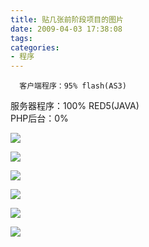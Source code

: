 ```yaml
---
title: 贴几张前阶段项目的图片
date: 2009-04-03 17:38:08
tags:
categories:
- 程序
---
```

      客户端程序：95% flash(AS3)   
 服务器程序：100% RED5(JAVA)   
 PHP后台：0%   
   
  [ ![](http://b16.photo.store.qq.com/http_imgload.cgi?/rurl4_b=dd4a193bd611fd53860a4d94d6c74fb34150a6f95f5e36fe274f17a6eaa416c776abe592dcf50876861c2ce2a9e0b34f413f9cced3bb51c92dc9ae15d4770f856e449a82622162f03a8990620b865d1c429feebb) ](http://b16.photo.store.qq.com/http_imgload.cgi?/rurl4_b=dd4a193bd611fd53860a4d94d6c74fb34150a6f95f5e36fe274f17a6eaa416c776abe592dcf50876861c2ce2a9e0b34f413f9cced3bb51c92dc9ae15d4770f856e449a82622162f03a8990620b865d1c429feebb)    
   
  [ ![](http://b16.photo.store.qq.com/http_imgload.cgi?/rurl4_b=dd4a193bd611fd53860a4d94d6c74fb35c57675ce87efc638628a2b6b0e3bddd31bff495a63874fe6bf906a84b08f05de53c4e1b15714567247f708b3696a99feed73f57eba9232b298fc46ecc8aa98035583687) ](http://b16.photo.store.qq.com/http_imgload.cgi?/rurl4_b=dd4a193bd611fd53860a4d94d6c74fb35c57675ce87efc638628a2b6b0e3bddd31bff495a63874fe6bf906a84b08f05de53c4e1b15714567247f708b3696a99feed73f57eba9232b298fc46ecc8aa98035583687)    
   
  [ ![](http://b16.photo.store.qq.com/http_imgload.cgi?/rurl4_b=dd4a193bd611fd53860a4d94d6c74fb3b54599a976c97ffced911b40803edaf7f03cd2340952425565db6844ada0f2f1cdfb94a5ed143134c8d3c68bee30a64545af8befab63ec8225c45af8d6454f7a09cd0ee2) ](http://b16.photo.store.qq.com/http_imgload.cgi?/rurl4_b=dd4a193bd611fd53860a4d94d6c74fb3b54599a976c97ffced911b40803edaf7f03cd2340952425565db6844ada0f2f1cdfb94a5ed143134c8d3c68bee30a64545af8befab63ec8225c45af8d6454f7a09cd0ee2)    
   
  [ ![](http://b16.photo.store.qq.com/http_imgload.cgi?/rurl4_b=dd4a193bd611fd53860a4d94d6c74fb341eb44c7536146680450af609103b06511704deba900522dc96e5bc16ed0c944b01563b5bf2f444112dc1de14ec3298b9fd45eee700039026081bc7b0aebe7c074222297) ](http://b16.photo.store.qq.com/http_imgload.cgi?/rurl4_b=dd4a193bd611fd53860a4d94d6c74fb341eb44c7536146680450af609103b06511704deba900522dc96e5bc16ed0c944b01563b5bf2f444112dc1de14ec3298b9fd45eee700039026081bc7b0aebe7c074222297)    
   
  [ ![](http://b13.photo.store.qq.com/http_imgload.cgi?/rurl4_b=dd4a193bd611fd53860a4d94d6c74fb3378e5fb4b80b55f953fa881397be75659371bb570e6cb14d3cbee2935d251ec63505bf73a6f955356b73e8caebe827e845870f3c9fa041821bee21bd696acbf063ff875c) ](http://b13.photo.store.qq.com/http_imgload.cgi?/rurl4_b=dd4a193bd611fd53860a4d94d6c74fb3378e5fb4b80b55f953fa881397be75659371bb570e6cb14d3cbee2935d251ec63505bf73a6f955356b73e8caebe827e845870f3c9fa041821bee21bd696acbf063ff875c)    
   
  [ ![](http://b17.photo.store.qq.com/http_imgload.cgi?/rurl4_b=dd4a193bd611fd53860a4d94d6c74fb3aca9bc63ef4f278a32603438c32c72128c6889fbf0c578b86ea52e83996d3063a3f7e82786cf8840071e5f387c229adc13adcb6e1557a2ce6505ffea008f9f1bab1b484b) ](http://b17.photo.store.qq.com/http_imgload.cgi?/rurl4_b=dd4a193bd611fd53860a4d94d6c74fb3aca9bc63ef4f278a32603438c32c72128c6889fbf0c578b86ea52e83996d3063a3f7e82786cf8840071e5f387c229adc13adcb6e1557a2ce6505ffea008f9f1bab1b484b)    
   
   
